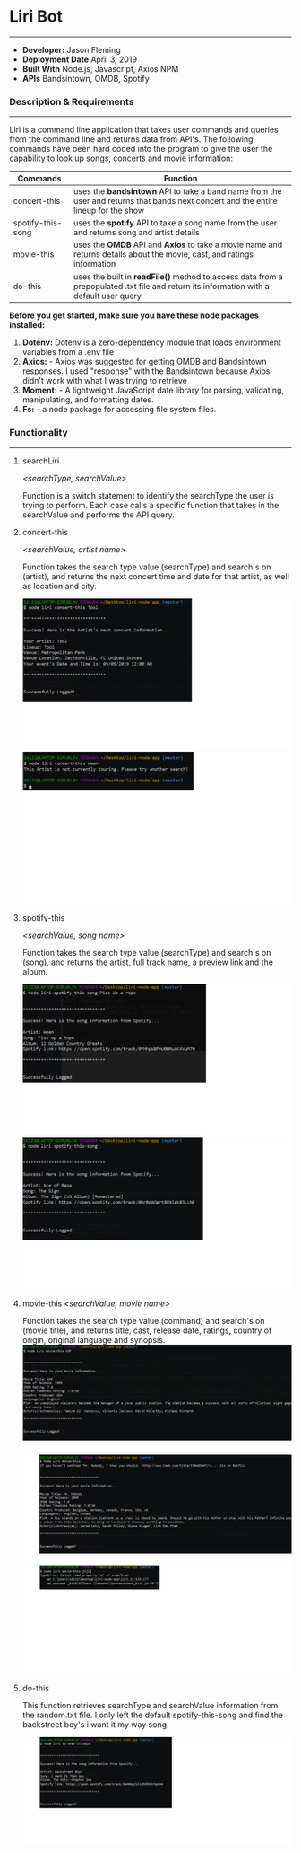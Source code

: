 # Liri Bot
---
- **Developer:** Jason Fleming
- **Deployment Date** April 3, 2019
- **Built With** Node.js, Javascript, Axios NPM
- **APIs** Bandsintown, OMDB, Spotify

### Description & Requirements
---
Liri is a command line application that takes user commands and queries from the command line and returns data from API's. The following commands have been hard coded into the program to give the user the capability to look up songs, concerts and movie information:

Commands | Function
---------|---------
concert-this | uses the **bandsintown** API to take a band name from the user and returns that bands next concert and the entire lineup for the show
spotify-this-song | uses the **spotify** API to take a song name from the user and returns song and artist details
movie-this | uses the **OMDB** API and **Axios** to take a movie name and returns details about the movie, cast, and ratings information
do-this | uses the built in **readFile()** method to access data from a prepopulated .txt file and return its information with a default user query

**Before you get started, make sure you have these node packages installed:**
1. **Dotenv:** Dotenv is a zero-dependency module that loads environment variables from a .env file
2. **Axios:** - Axios was suggested for getting OMDB and Bandsintown responses. I used "response" with the Bandsintown because Axios didn't work with what I was trying to retrieve
3. **Moment:** - A lightweight JavaScript date library for parsing, validating, manipulating, and formatting dates. 
4. **Fs:** - a node package for accessing file system files.

### Functionality
--- 

1. searchLiri

    *<searchType, searchValue>*

    Function is a switch statement to identify the searchType the user is trying to perform. Each case calls a specific function that takes in the searchValue and performs the API query.

2. concert-this 

    *<searchValue, artist name>*

    Function takes the search type value (searchType) and search's on (artist), and returns the next concert time and date for that artist, as well as location and city.

    ![image of concertThis](/assets/concertThis_success.png)
    ![image of concert-this](/assets/concertThis_notTouring.png)

3. spotify-this

     *<searchValue, song name>*

    Function takes the search type value (searchType) and search's on (song), and returns the artist, full track name, a preview link and the album.

    ![image of spotify-this](/assets/spotifyThisSong_success.png)
    ![image of spotify-this](/assets/spotifyThisSong_nullSong.png)


4. movie-this
  *<searchValue, movie name>*

    Function takes the search type value (command) and search's on (movie title), and returns title, cast, release date, ratings, country of origin, original language and synopsis.
    ![image of movie-this](/assets/movieThis_Success.png)
    ![image of movie-this](/assets/movieThis_nullMovie.png)
    ![image of movie-this](/assets/movieThis_catchError.png)

5. do-this

      *<searchValue>*

    This function retrieves searchType and searchValue information from the random.txt file. I only left the default spotify-this-song and find the backstreet boy's i want it my way song.

    ![image of do-this](/assets/doWhatItSays_liriSearch.png)